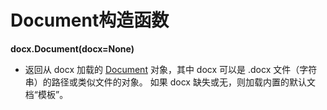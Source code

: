 # Document构造函数

[Document]: ../api/document.md

**docx.Document(docx=None)**

- 返回从 docx 加载的 [Document] 对象，其中 docx 可以是 .docx 文件（字符串）的路径或类似文件的对象。 如果 docx 缺失或无，则加载内置的默认文档“模板”。
